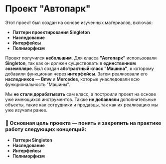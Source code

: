 # Проект "Автопарк"

Этот проект был создан на основе изученных материалов, включая:

- **Паттерн проектирования Singleton**
- **Наследование**
- **Интерфейсы**
- **Полиморфизм**

Проект получился **небольшим**. Для класса **"Автопарк"** использовали **Singleton**, так как он должен существовать в **единственном экземпляре**. Был создан **абстрактный класс "Машина"**, к которому добавили функционал через **интерфейсы**. Затем реализовали его **наследников** — **Bmw** и **Mercedes**, которые унаследовали всю функциональность "Машины".

Мы **не стали дорабатывать** сам класс, а построили проект на основе уже имеющихся инструментов. Также **не добавляли** дополнительные объекты, такие как сотрудники и продавцы, так как их реализацию мы уже изучали ранее.  

### 🎯 Основная цель проекта — понять и закрепить на практике работу следующих концепций:

- **Паттерн Singleton**
- **Наследование**
- **Интерфейсы**
- **Полиморфизм**

